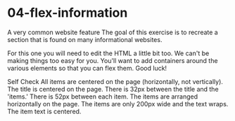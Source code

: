 # 04-flex-information

A very common website feature
The goal of this exercise is to recreate a section that is found on many informational websites.

For this one you will need to edit the HTML a little bit too. We can't be making things too easy for you. You'll want to add containers around the various elements so that you can flex them. Good luck!

Self Check
All items are centered on the page (horizontally, not vertically).
The title is centered on the page.
There is 32px between the title and the 'items.'
There is 52px between each item.
The items are arranged horizontally on the page.
The items are only 200px wide and the text wraps.
The item text is centered.
